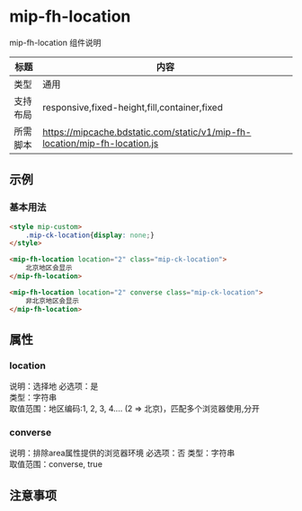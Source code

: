 # mip-fh-location

mip-fh-location 组件说明

标题|内容
----|----
类型|通用
支持布局|responsive,fixed-height,fill,container,fixed
所需脚本|https://mipcache.bdstatic.com/static/v1/mip-fh-location/mip-fh-location.js

## 示例

### 基本用法
```html
<style mip-custom>
    .mip-ck-location{display: none;}
</style>

<mip-fh-location location="2" class="mip-ck-location">
    北京地区会显示
</mip-fh-location>

<mip-fh-location location="2" converse class="mip-ck-location">
    非北京地区会显示
</mip-fh-location>
```

## 属性

### location

说明：选择地 
必选项：是  
类型：字符串  
取值范围：地区编码:1, 2, 3, 4.... (2 => 北京)，匹配多个浏览器使用,分开

### converse 

说明：排除area属性提供的浏览器环境 
必选项：否 
类型：字符串  
取值范围：converse, true

## 注意事项

